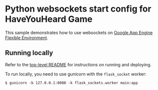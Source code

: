 # Python websockets start config for HaveYouHeard Game

This sample demonstrates how to use websockets on [Google App Engine Flexible Environment](https://cloud.google.com/appengine).

## Running locally

Refer to the [top-level README](../README.md) for instructions on running and deploying.

To run locally, you need to use gunicorn with the ``flask_socket`` worker:

    $ gunicorn -b 127.0.0.1:8080 -k flask_sockets.worker main:app
